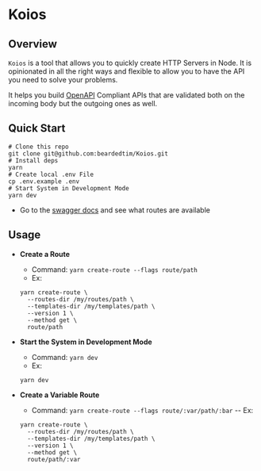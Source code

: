 # Koios

## Overview

`Koios` is a tool that allows you to quickly create HTTP Servers in Node.
It is opinionated in all the right ways and flexible to allow you to have
the API you need to solve your problems.

It helps you build [OpenAPI](https://swagger.io/specification/) Compliant APIs
that are validated both on the incoming body but the outgoing ones as well.

## Quick Start

```shell
# Clone this repo
git clone git@github.com:beardedtim/Koios.git
# Install deps
yarn
# Create local .env File
cp .env.example .env
# Start System in Development Mode
yarn dev
```

- Go to the [swagger docs](http://localhost:5050/api-docs) and see what routes are available

## Usage

- **Create a Route**
  - Command: `yarn create-route --flags route/path`
  - Ex:
  ```shell
  yarn create-route \
    --routes-dir /my/routes/path \
    --templates-dir /my/templates/path \
    --version 1 \
    --method get \
    route/path
  ```

- **Start the System in Development Mode**
  - Command: `yarn dev`
  - Ex:
  ```shell
  yarn dev
  ```

- **Create a Variable Route**
  - Command: `yarn create-route --flags route/:var/path/:bar`
  -- Ex:
  ```shell
  yarn create-route \
    --routes-dir /my/routes/path \
    --templates-dir /my/templates/path \
    --version 1 \
    --method get \
    route/path/:var
  ```